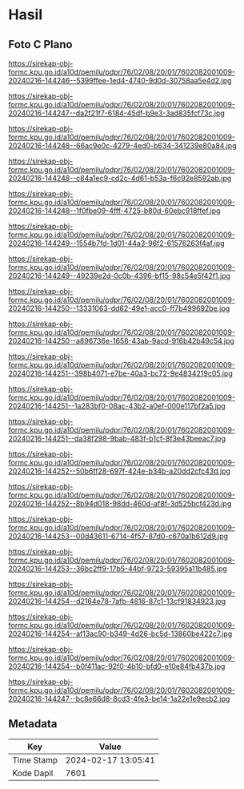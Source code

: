 # Hasil

## Foto C Plano

https://sirekap-obj-formc.kpu.go.id/a10d/pemilu/pdpr/76/02/08/20/01/7602082001009-20240216-144246--5399ffee-1ed4-4740-9d0d-30758aa5e4d2.jpg

https://sirekap-obj-formc.kpu.go.id/a10d/pemilu/pdpr/76/02/08/20/01/7602082001009-20240216-144247--da2f21f7-6184-45df-b9e3-3ad835fcf73c.jpg

https://sirekap-obj-formc.kpu.go.id/a10d/pemilu/pdpr/76/02/08/20/01/7602082001009-20240216-144248--66ac9e0c-4279-4ed0-b634-341239e80a84.jpg

https://sirekap-obj-formc.kpu.go.id/a10d/pemilu/pdpr/76/02/08/20/01/7602082001009-20240216-144248--c84a1ec9-cd2c-4d61-b53a-f6c92e8592ab.jpg

https://sirekap-obj-formc.kpu.go.id/a10d/pemilu/pdpr/76/02/08/20/01/7602082001009-20240216-144248--1f0fbe09-4fff-4725-b80d-60ebc918ffef.jpg

https://sirekap-obj-formc.kpu.go.id/a10d/pemilu/pdpr/76/02/08/20/01/7602082001009-20240216-144249--1554b7fd-1d01-44a3-96f2-61576263f4af.jpg

https://sirekap-obj-formc.kpu.go.id/a10d/pemilu/pdpr/76/02/08/20/01/7602082001009-20240216-144249--49239e2d-0c0b-4396-bf15-98c54e5f42f1.jpg

https://sirekap-obj-formc.kpu.go.id/a10d/pemilu/pdpr/76/02/08/20/01/7602082001009-20240216-144250--13331063-dd62-49e1-acc0-ff7b499692be.jpg

https://sirekap-obj-formc.kpu.go.id/a10d/pemilu/pdpr/76/02/08/20/01/7602082001009-20240216-144250--a896736e-1658-43ab-9acd-916b42b49c54.jpg

https://sirekap-obj-formc.kpu.go.id/a10d/pemilu/pdpr/76/02/08/20/01/7602082001009-20240216-144251--398b4071-e7be-40a3-bc72-9e4834219c05.jpg

https://sirekap-obj-formc.kpu.go.id/a10d/pemilu/pdpr/76/02/08/20/01/7602082001009-20240216-144251--1a283bf0-08ac-43b2-a0ef-000e117bf2a5.jpg

https://sirekap-obj-formc.kpu.go.id/a10d/pemilu/pdpr/76/02/08/20/01/7602082001009-20240216-144251--da38f298-9bab-483f-b1cf-8f3e43beeac7.jpg

https://sirekap-obj-formc.kpu.go.id/a10d/pemilu/pdpr/76/02/08/20/01/7602082001009-20240216-144252--50b6ff28-697f-424e-b34b-a20dd2cfc43d.jpg

https://sirekap-obj-formc.kpu.go.id/a10d/pemilu/pdpr/76/02/08/20/01/7602082001009-20240216-144252--8b94d018-98dd-460d-af8f-3d525bcf423d.jpg

https://sirekap-obj-formc.kpu.go.id/a10d/pemilu/pdpr/76/02/08/20/01/7602082001009-20240216-144253--00d43611-6714-4f57-87d0-c670a1b612d9.jpg

https://sirekap-obj-formc.kpu.go.id/a10d/pemilu/pdpr/76/02/08/20/01/7602082001009-20240216-144253--36bc2ff9-17b5-44bf-9723-59395a11b485.jpg

https://sirekap-obj-formc.kpu.go.id/a10d/pemilu/pdpr/76/02/08/20/01/7602082001009-20240216-144254--d2164e78-7afb-4816-87c1-13cf91834923.jpg

https://sirekap-obj-formc.kpu.go.id/a10d/pemilu/pdpr/76/02/08/20/01/7602082001009-20240216-144254--af13ac90-b349-4d26-bc5d-13860be422c7.jpg

https://sirekap-obj-formc.kpu.go.id/a10d/pemilu/pdpr/76/02/08/20/01/7602082001009-20240216-144254--b0f411ac-92f0-4b10-bfd0-e10e84fb437b.jpg

https://sirekap-obj-formc.kpu.go.id/a10d/pemilu/pdpr/76/02/08/20/01/7602082001009-20240216-144247--bc8e66d8-8cd3-4fe3-be14-1a22e1e9ecb2.jpg


## Metadata

| Key        | Value               |
| ---------- | ------------------- |
| Time Stamp | 2024-02-17 13:05:41 |
| Kode Dapil | 7601                |



